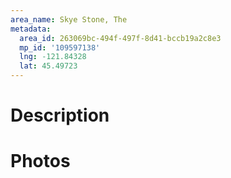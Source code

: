 ```yaml
---
area_name: Skye Stone, The
metadata:
  area_id: 263069bc-494f-497f-8d41-bccb19a2c8e3
  mp_id: '109597138'
  lng: -121.84328
  lat: 45.49723
---
```

# Description

# Photos

